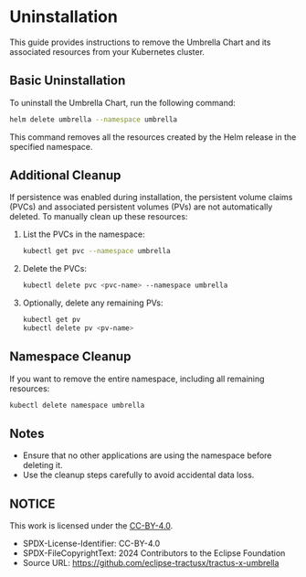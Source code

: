 # Uninstallation

This guide provides instructions to remove the Umbrella Chart and its associated resources from your Kubernetes cluster.

## Basic Uninstallation

To uninstall the Umbrella Chart, run the following command:
```bash
helm delete umbrella --namespace umbrella
```

This command removes all the resources created by the Helm release in the specified namespace.

## Additional Cleanup

If persistence was enabled during installation, the persistent volume claims (PVCs) and associated persistent volumes (PVs) are not automatically deleted. To manually clean up these resources:

1. List the PVCs in the namespace:
   ```bash
   kubectl get pvc --namespace umbrella
   ```

2. Delete the PVCs:
   ```bash
   kubectl delete pvc <pvc-name> --namespace umbrella
   ```

3. Optionally, delete any remaining PVs:
   ```bash
   kubectl get pv
   kubectl delete pv <pv-name>
   ```

## Namespace Cleanup

If you want to remove the entire namespace, including all remaining resources:
```bash
kubectl delete namespace umbrella
```

## Notes

- Ensure that no other applications are using the namespace before deleting it.
- Use the cleanup steps carefully to avoid accidental data loss.

## NOTICE

This work is licensed under the [CC-BY-4.0](https://creativecommons.org/licenses/by/4.0/legalcode).

* SPDX-License-Identifier: CC-BY-4.0
* SPDX-FileCopyrightText: 2024 Contributors to the Eclipse Foundation
* Source URL: <https://github.com/eclipse-tractusx/tractus-x-umbrella>
